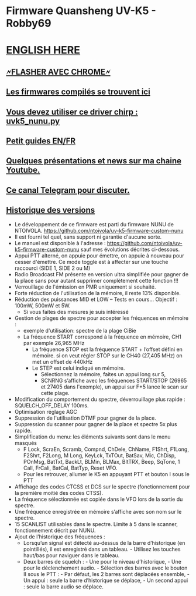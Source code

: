 # Firmware Quansheng UV-K5 - Robby69 
<h1><a href="https://github-com.translate.goog/Robby69400/UV-K5-Firmware-Robby69/blob/master/README.md?_x_tr_sl=fr&_x_tr_tl=en&_x_tr_hl=fr&_x_tr_pto=wapp" rel="nofollow">ENGLISH HERE</a></h1>
<h2><a href="https://egzumer.github.io/uvtools/" rel="nofollow"> 🗲FLASHER AVEC CHROME🗲 </a></h2>
<h2><a href="https://github.com/Robby69400/UV-K5-Firmware-Robby69/tree/master/compiled-firmware" rel="nofollow"> Les firmwares compilés se trouvent ici</a></h2>
<h2><a href="https://github.com/Robby69400/UV-K5-Firmware-Robby69/releases/tag/DriverChirp" rel="nofollow"> Vous devez utiliser ce driver chirp : uvk5_nunu.py</a></h2>
<h2><a href="https://github.com/Robby69400/UV-K5-Firmware-Robby69/releases/tag/PDFs" rel="nofollow"> Petit guides EN/FR</a></h2>
<h2><a href="https://www.youtube.com/@robby_69400" rel="nofollow"> Quelques présentations et news sur ma chaine Youtube.</a></h2>
<h2><a href="https://t.me/k5robby69"> Ce canal Telegram pour discuter.</a></h2>
<h2><a href="https://github.com/Robby69400/UV-K5-Firmware-Robby69/commits/master/"> Historique des versions</a></h2>

- Le développement de ce firmware est parti du firmware NUNU de NTOIVOLA. https://github.com/ntoivola/uv-k5-firmware-custom-nunu
- Il est fourni tel quel, sans support ni garantie d'aucune sorte.
- Le manuel est disponible à l'adresse : https://github.com/ntoivola/uv-k5-firmware-custom-nunu sauf mes évolutions décrites ci-dessous.
- Appui PTT alterné, on appuie pour émettre, on appuie à nouveau pour cesser d'émettre. Ce mode toggle est à affecter sur une touche raccourci (SIDE 1, SIDE 2 ou M)
- Radio Broadcast FM présente en version ultra simplifiée pour gagner de la place sans pour autant supprimer complètement cette fonction !!!
- Verrouillage de l'émission en PMR uniquement si souhaité.
- Forte réduction de l'utilisation de la mémoire, il reste 13% disponible.
-  Réduction des puissances MID et LOW – Tests en cours… Objectif : 100mW, 500mW et 5W.
	- Si vous faites des mesures je suis intéressé
- Gestion de plages de spectre pour accepter les fréquences en mémoire :
	- exemple d'utilisation: spectre de la plage CiBie
 	- La fréquence START correspond à la fréquence en mémoire, CH1 par exemple 26,965 MHz
        - La fréquence STOP est la fréquence START + l’offset défini en mémoire. si on veut régler STOP sur le CH40 (27,405 MHz) on met un offset de 440kHz
        - Le STEP est celui indiqué en mémoire.
        	- Sélectionnez la mémoire, faites un appui long sur 5,
        	- SCNRNG s’affiche avec les fréquences START/STOP (26965 et 27405 dans l'exemple), un appui sur F+5 lance le scan sur cette plage.
- Modification du comportement du spectre, déverrouillage plus rapide : SQUELCH_OFF_DELAY 100ms.
- Optimisation réglage AGC
- Suppression de l'utilisation DTMF pour gagner de la place.
- Suppression du scanner pour gagner de la place et spectre 5x plus rapide.
- Simplification du menu: les éléments suivants sont dans le menu masqués
	- F Lock, ScraEn, Scramb, Compnd, ChDele, ChName, F1Shrt, F1Long, F2Shrt, F2Long, M Long, KeyLck, TxTOut, BatSav, Mic, ChDisp, POnMsg, BatTxt, BackLt, BLMin, BLMax, BltTRX, Beep, SqTone, 1 Call, FrCali, BatCal, BatTyp, Reset VFO.
 	- Pour les retrouver, allumer le K5 en appuyant PTT et bouton I sous le PTT
- Affichage des codes CTCSS et DCS sur le spectre (fonctionnement pour la première moitié des codes CTSS).
- La fréquence sélectionnée est copiée dans le VFO lors de la sortie du spectre.
- Une fréquence enregistrée en mémoire s’affiche avec son nom sur le spectre.
- 15 SCANLIST utilisables dans le spectre. Limite à 5 dans le scanner, fonctionnement décrit par NUNU.
- Ajout de l’historique des fréquences :
	- Lorsqu’un signal est détecté au-dessus de la barre d’historique (en pointillés), il est enregistré dans un tableau.
        	- Utilisez les touches haut/bas pour naviguer dans le tableau.
	- Deux barres de squelch :
        	- Une pour le niveau d’historique,
        	- Une pour le déclenchement audio.
        		- Sélection des barres avec le bouton II sous le PTT :
            		- Par défaut, les 2 barres sont déplacées ensemble,
            		- Un appui : seule la barre d’historique se déplace,
            		- Un second appui : seule la barre audio se déplace.


